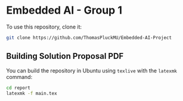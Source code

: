# Embedded AI - Group 1

To use this repository, clone it:

```bash
git clone https://github.com/ThomasPluckMU/Embedded-AI-Project
```

## Building Solution Proposal PDF

You can build the repository in Ubuntu using `texlive` with the `latexmk` command:

```bash
cd report
latexmk -f main.tex
```